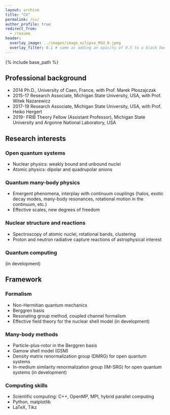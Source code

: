```yaml
---
layout: archive
title: "CV"
permalink: /cv/
author_profile: true
redirect_from:
  - /resume
header:
  overlay_image: ../images/image_eclipse_MSU_0.jpeg
  overlay_filter: 0.1 # same as adding an opacity of 0.5 to a black background
---
```


{% include base_path %}


## Professional background

- 2014 Ph.D., University of Caen, France, with Prof. Marek P&#322;oszajczak
- 2015-17 Research Associate, Michigan State University, USA, with Prof. Witek Nazarewicz
- 2017-19 Research Associate, Michigan State University, USA, with Prof. Heiko Hergert
- 2019- FRIB Theory Fellow (Assistant Professor), Michigan State University and Argonne National Laboratory, USA


## Research interests

### Open quantum systems

- Nuclear physics: weakly bound and unbound nuclei
- Atomic physics: dipolar and quadrupolar anions

### Quantum many-body physics

- Emergent phenomena, interplay with continuum couplings (halos, exotic decay modes, many-body resonances, rotational motion in the continuum, etc.)
- Effective scales, new degrees of freedom

### Nuclear structure and reactions

- Spectroscopy of atomic nuclei, rotational bands, clustering
- Proton and neutron radiative capture reactions of astrophysical interest

### Quantum computing
(in development)


## Framework

### Formalism

- Non-Hermitian quantum mechanics
- Berggren basis
- Resonating group method, coupled channel formalism
- Effective field theory for the nuclear shell model (in development)

### Many-body methods

- Particle-plus-rotor in the Berggren basis
- Gamow shell model (GSM)
- Density matrix renormalization group (DMRG) for open quantum systems
- In-medium similarity renormalization group (IM-SRG) for open quantum systems (in development)

### Computing skills

- Scientific computing: C++, OpenMP, MPI, hybrid parallel computing
- Python, matplotlib
- LaTeX, Tikz


